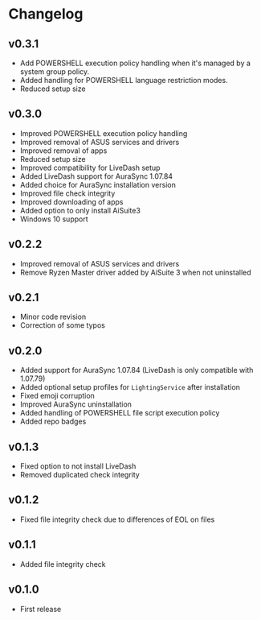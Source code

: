 # Changelog

## v0.3.1

- Add POWERSHELL execution policy handling when it's managed by a system group policy.
- Added handling for POWERSHELL language restriction modes.
- Reduced setup size

## v0.3.0

- Improved POWERSHELL execution policy handling
- Improved removal of ASUS services and drivers
- Improved removal of apps
- Reduced setup size
- Improved compatibility for LiveDash setup
- Added LiveDash support for AuraSync 1.07.84
- Added choice for AuraSync installation version
- Improved file check integrity
- Improved downloading of apps
- Added option to only install AiSuite3
- Windows 10 support

## v0.2.2

- Improved removal of ASUS services and drivers
- Remove Ryzen Master driver added by AiSuite 3 when not uninstalled

## v0.2.1

- Minor code revision
- Correction of some typos

## v0.2.0

- Added support for AuraSync 1.07.84 (LiveDash is only compatible with 1.07.79)
- Added optional setup profiles for `LightingService` after installation
- Fixed emoji corruption
- Improved AuraSync uninstallation
- Added handling of POWERSHELL file script execution policy
- Added repo badges

## v0.1.3

- Fixed option to not install LiveDash
- Removed duplicated check integrity

## v0.1.2

- Fixed file integrity check due to differences of EOL on files

## v0.1.1

- Added file integrity check

## v0.1.0

- First release
